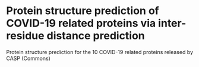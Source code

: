# Protein structure prediction of COVID-19 related proteins via inter-residue distance prediction
Protein structure prediction for the 10 COVID-19 related proteins released by CASP (Commons)
